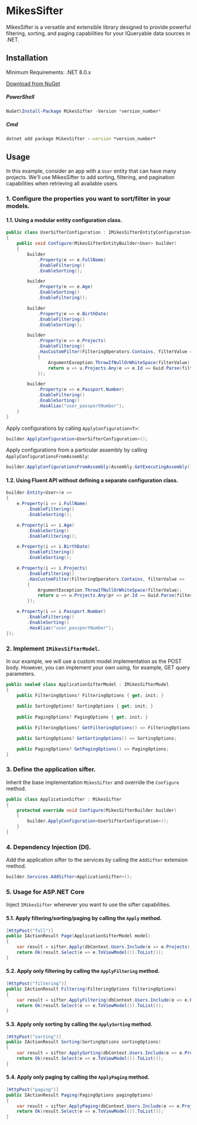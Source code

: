 # MikesSifter

MikesSifter is a versatile and extensible library designed to provide powerful filtering, sorting, and paging capabilities for your IQueryable data sources in .NET.

## Installation

Minimum Requirements: .NET 8.0.x

[Download from NuGet](https://www.nuget.org/packages/MikesSifter/)

##### PowerShell

```powershell
NuGet\Install-Package MikesSifter -Version *version_number*
```

##### Cmd

```cmd
dotnet add package MikesSifter --version *version_number*
```

## Usage

In this example, consider an app with a `User` entity that can have many projects. We'll use MikesSifter to add sorting, filtering, and pagination capabilities when retrieving all available users.

### 1. Configure the properties you want to sort/filter in your models.

#### 1.1. Using a modular entity configuration class.

```csharp
public class UserSifterConfiguration : IMikesSifterEntityConfiguration<User>
{
    public void Configure(MikesSifterEntityBuilder<User> builder)
    {
        builder
            .Property(e => e.FullName)
            .EnableFiltering()
            .EnableSorting();

        builder
            .Property(e => e.Age)
            .EnableSorting()
            .EnableFiltering();

        builder
            .Property(e => e.BirthDate)
            .EnableFiltering()
            .EnableSorting();

        builder
            .Property(e => e.Projects)
            .EnableFiltering()
            .HasCustomFilter(FilteringOperators.Contains, filterValue =>
            {
                ArgumentException.ThrowIfNullOrWhiteSpace(filterValue);
                return u => u.Projects.Any(e => e.Id == Guid.Parse(filterValue));
            });

        builder
            .Property(e => e.Passport.Number)
            .EnableFiltering()
            .EnableSorting()
            .HasAlias("user_passportNumber");
    }
}
```

Apply configurations by calling `ApplyConfiguration<T>`:

```csharp
builder.ApplyConfiguration<UserSifterConfiguration>();
```

Apply configurations from a particular assembly by calling `ApplyConfigurationsFromAssembly`:

```csharp
builder.ApplyConfigurationsFromAssembly(Assembly.GetExecutingAssembly());
```

#### 1.2. Using Fluent API without defining a separate configuration class.

```csharp
builder.Entity<User>(e =>
{
    e.Property(i => i.FullName)
        .EnableFiltering()
        .EnableSorting();

    e.Property(i => i.Age)
        .EnableSorting()
        .EnableFiltering();

    e.Property(i => i.BirthDate)
        .EnableFiltering()
        .EnableSorting();

    e.Property(i => i.Projects)
        .EnableFiltering()
        .HasCustomFilter(FilteringOperators.Contains, filterValue =>
        {
            ArgumentException.ThrowIfNullOrWhiteSpace(filterValue);
            return u => u.Projects.Any(pr => pr.Id == Guid.Parse(filterValue));
        });

    e.Property(i => i.Passport.Number)
        .EnableFiltering()
        .EnableSorting()
        .HasAlias("user_passportNumber");
});
```

### 2. Implement `IMikesSifterModel`.

In our example, we will use a custom model implementation as the POST body. However, you can implement your own using, for example, GET query parameters.

```csharp
public sealed class ApplicationSifterModel : IMikesSifterModel
{
    public FilteringOptions? FilteringOptions { get; init; }
    
    public SortingOptions? SortingOptions { get; init; }
    
    public PagingOptions? PagingOptions { get; init; }

    public FilteringOptions? GetFilteringOptions() => FilteringOptions;

    public SortingOptions? GetSortingOptions() => SortingOptions;

    public PagingOptions? GetPagingOptions() => PagingOptions;
}
```

### 3. Define the application sifter.

Inherit the base implementation `MikesSifter` and override the `Configure` method.

```csharp
public class ApplicationSifter : MikesSifter
{
    protected override void Configure(MikesSifterBuilder builder)
    {
        builder.ApplyConfiguration<UserSifterConfiguration>();
    }
}
```

### 4. Dependency Injection (DI).

Add the application sifter to the services by calling the `AddSifter` extension method.

```csharp
builder.Services.AddSifter<ApplicationSifter>();
```

### 5. Usage for ASP.NET Core

Inject `IMikesSifter` whenever you want to use the sifter capabilities.

#### 5.1. Apply filtering/sorting/paging by calling the `Apply` method.

```csharp
[HttpPost("full")]
public IActionResult Page(ApplicationSifterModel model)
{
    var result = sifter.Apply(dbContext.Users.Include(e => e.Projects).Include(e => e.Passport), model);
    return Ok(result.Select(e => e.ToViewModel()).ToList());
}
```

#### 5.2. Apply only filtering by calling the `ApplyFiltering` method.

```csharp
[HttpPost("filtering")]
public IActionResult Filtering(FilteringOptions filteringOptions)
{
    var result = sifter.ApplyFiltering(dbContext.Users.Include(e => e.Projects).Include(e => e.Passport), filteringOptions);
    return Ok(result.Select(e => e.ToViewModel()).ToList());
}
```

#### 5.3. Apply only sorting by calling the `ApplySorting` method.

```csharp
[HttpPost("sorting")]
public IActionResult Sorting(SortingOptions sortingOptions)
{
    var result = sifter.ApplySorting(dbContext.Users.Include(e => e.Projects).Include(e => e.Passport), sortingOptions);
    return Ok(result.Select(e => e.ToViewModel()).ToList());
}
```

#### 5.4. Apply only paging by calling the `ApplyPaging` method.

```csharp
[HttpPost("paging")]
public IActionResult Paging(PagingOptions pagingOptions)
{
    var result = sifter.ApplyPaging(dbContext.Users.Include(e => e.Projects).Include(e => e.Passport), pagingOptions);
    return Ok(result.Select(e => e.ToViewModel()).ToList());
}
```